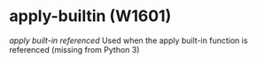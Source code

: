 # apply-builtin (W1601)

*apply built-in referenced* Used when the apply built-in function is
referenced (missing from Python 3)
